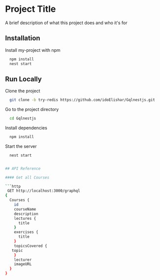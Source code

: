 
# Project Title

A brief description of what this project does and who it's for


## Installation

Install my-project with npm

```bash
  npm install 
  nest start
```
    
## Run Locally

Clone the project

```bash
  git clone -b try-redis https://github.com/idoElishar/Gqlnestjs.git
```

Go to the project directory

```bash
  cd Gqlnestjs
```

Install dependencies

```bash
  npm install
```

Start the server

```bash
  nest start


## API Reference

#### Get all Courses

```http
 GET http://localhost:3000/graphql
{
  Courses {
    id
    courseName
    description
    lectures {
      title
    }
    exercises {
      title
    }
    topicsCovered {
   topic
    }
    lecturer
    imageURL
  }
}

